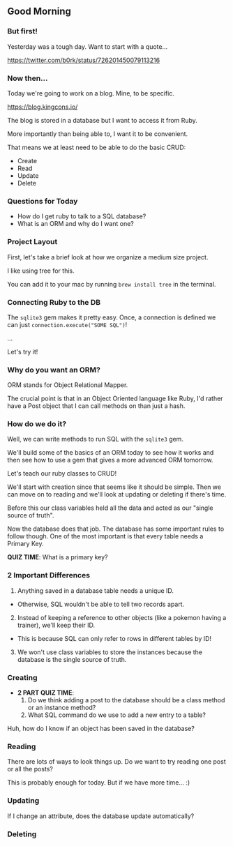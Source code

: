 ## Good Morning

### But first!

Yesterday was a tough day. Want to start with a quote...

https://twitter.com/b0rk/status/726201450079113216
























### Now then...

Today we're going to work on a blog. Mine, to be specific.

https://blog.kingcons.io/

The blog is stored in a database but I want to access it from Ruby.

More importantly than being able to, I want it to be convenient.


That means we at least need to be able to do the basic CRUD:

* Create
* Read
* Update
* Delete









### Questions for Today

* How do I get ruby to talk to a SQL database?
* What is an ORM and why do I want one?












### Project Layout

First, let's take a brief look at how we organize a medium size project.

I like using tree for this.

You can add it to your mac by running `brew install tree` in the terminal.




### Connecting Ruby to the DB

The `sqlite3` gem makes it pretty easy.
Once, a connection is defined we can just `connection.execute("SOME SQL")`!

...

Let's try it! 


### Why do you want an ORM?

ORM stands for Object Relational Mapper.

The crucial point is that in an Object Oriented language like Ruby,
I'd rather have a Post object that I can call methods on than just a hash.


### How do we do it?

Well, we can write methods to run SQL with the `sqlite3` gem.

We'll build some of the basics of an ORM today to see how it works and
then see how to use a gem that gives a more advanced ORM tomorrow.

Let's teach our ruby classes to CRUD!

We'll start with creation since that seems like it should be simple.
Then we can move on to reading and we'll look at updating or deleting if there's time.

Before this our class variables held all the data and acted as our "single source of truth".

Now the database does that job. The database has some important rules to follow though.
One of the most important is that every table needs a Primary Key.

**QUIZ TIME**: What is a primary key?





### 2 Important Differences

1. Anything saved in a database table needs a unique ID.
  * Otherwise, SQL wouldn't be able to tell two records apart.
2. Instead of keeping a reference to other objects (like a pokemon having a trainer), we'll keep their ID.
  * This is because SQL can only refer to rows in different tables by ID!
3. We won't use class variables to store the instances because the database is the single source of truth.



### Creating

* **2 PART QUIZ TIME**:
  1. Do we think adding a post to the database should be a class method or an instance method?
  2. What SQL command do we use to add a new entry to a table?



Huh, how do I know if an object has been saved in the database?




### Reading

There are lots of ways to look things up. Do we want to try reading one post or all the posts?






This is probably enough for today. But if we have more time... :)

### Updating

If I change an attribute, does the database update automatically?

### Deleting
